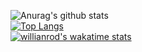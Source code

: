 ![Anurag's github stats](https://github-readme-stats.vercel.app/api?username=amk9978&count_private=true)
<br>
[![Top Langs](https://github-readme-stats.vercel.app/api/top-langs/?username=amk9978)](https://github.com/anuraghazra/github-readme-stats)
<br>
[![willianrod's wakatime stats](https://github-readme-stats.vercel.app/api/wakatime?username=amk9978)](https://github.com/anuraghazra/github-readme-stats)
